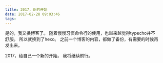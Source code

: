 ```yaml
---
title: 2017，新的开始
date: 2017-02-28 09:03:46
tags:
---
```


是的，我又换博客了。
随着慢慢习惯命令行的使用，也越来越觉得typecho并不舒服。
所以就换到了hexo。
之前一个博客的内容，都做了备份，有需要的时候再发出来。

2017，给自己一个新的开始。
我将继续前行。
